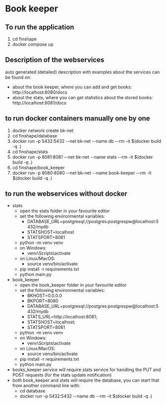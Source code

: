 # Book keeper

## To run the application
1. cd finshape
2. docker compose up

## Description of the webservices

auto generated (detailed) description with examples about the services can be found on:
- about the book keeper, where you can add and get books: http://localhost:8080/docs
- about the stats, where you can get statistics about the stored books: http://localhost:8081/docs

## to run docker containers manually one by one

  1. docker network create bk-net
  2. cd finshape/database
  3. docker run -p 5432:5432 --net bk-net --name db --rm -it $(docker build -q .)
  4. cd finshape/stats
  5. docker run -p 8081:8081 --net bk-net --name stats --rm -it $(docker build -q .)
  6. cd finshape/book_keeper
  7. docker run -p 8080:8080 --net bk-net --name book-keeper --rm -it $(docker build -q .)

## to run the webservices without docker
- stats
  - open the stats folder in your favourite editor
  - set the following environmental variables:
    - DATABASE_URL=postgresql://postgres:postgrespw@localhost:5432/mydb
    - STATSHOST=localhost
    - STATSPORT=8081
  - python -m venv venv
  - on Windows:
    - venv\Scripts\activate
  - on Linux/MacOS:
    - source venv/bin/activate
  - pip install -r requirements.txt
  - python main.py
- book_keeper
  - open the book_keeper folder in your favourite editor
  - set the following environmental variables:
    - BKHOST=0.0.0.0
    - BKPORT=8080
    - DATABASE_URL=postgresql://postgres:postgrespw@localhost:5432/mydb
    - STATS_URL=http://localhost:8081;
    - STATSHOST=localhost;
    - STATSPORT=8081
  - python -m venv venv
  - on Windows:
    - venv\Scripts\activate
  - on Linux/MacOS:
    - source venv/bin/activate
  - pip install -r requirements.txt
  - python main.py
- books_keeper service will require stats service for handling the PUT and POST requests (for the stats update notification)
- both book_keeper and stats will require the database, you can start that from another command line with:
  - cd database
  - docker run -p 5432:5432 --name db --rm -it $(docker build -q .)
 
